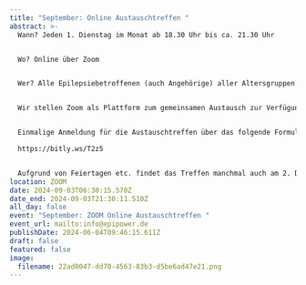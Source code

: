 ```yaml
---
title: "September: Online Austauschtreffen "
abstract: >-
  Wann? Jeden 1. Dienstag im Monat ab 18.30 Uhr bis ca. 21.30 Uhr 


  Wo? Online über Zoom


  Wer? Alle Epilepsiebetroffenen (auch Angehörige) aller Altersgruppen


  Wir stellen Zoom als Plattform zum gemeinsamen Austausch zur Verfügung. Die Teilnehmer können in themenspezifische Breakoutsessions, um über alle verschiedenen Themen rund um Epilepsie, aber auch Privates zu diskutieren. Wir haben eine sehr lockere Atmosphäre und jeder kann kommen und gehen, wie es persönlich am angenehmsten ist.


  Einmalige Anmeldung für die Austauschtreffen über das folgende Formular:

  https://bitly.ws/T2z5


  Aufgrund von Feiertagen etc. findet das Treffen manchmal auch am 2. Dienstag statt. Das kann aber den jeweiligen Treffen unter Events entnommen werden.
location: ZOOM
date: 2024-09-03T06:30:15.570Z
date_end: 2024-09-03T21:30:11.510Z
all_day: false
event: "September: ZOOM Online Austauschtreffen "
event_url: mailto:info@epipower.de
publishDate: 2024-06-04T09:46:15.611Z
draft: false
featured: false
image:
  filename: 22ad0047-dd70-4563-83b3-d5be6ad47e21.png
---
```

